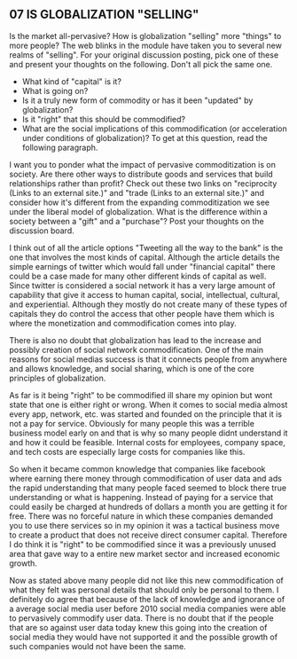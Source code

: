 ## 07 IS GLOBALIZATION "SELLING"

Is the market all-pervasive? How is globalization "selling" more "things" to more people? The web blinks in the module have taken you to several new realms of "selling". For your original discussion posting, pick one of these and present your thoughts on the following.  Don't all pick the same one.

- What kind of "capital" is it?
- What is going on?
- Is it a truly new form of commodity or has it been "updated" by globalization?
- Is it "right" that this should be commodified?
- What are the social implications of this commodification (or acceleration under conditions of globalization)? To get at this question, read the following paragraph.

I want you to ponder what the impact of pervasive commoditization is on society.  Are there other ways to distribute goods and services that build relationships rather than profit?  Check out these two links on "reciprocity (Links to an external site.)" and "trade (Links to an external site.)" and consider how it's different from the expanding commoditization we see under the liberal model of globalization.  What is the difference within a society between a "gift" and a "purchase"?  Post your thoughts on the discussion board.   

I think out of all the article options "Tweeting all the way to the bank" is the one that involves the most kinds of capital. Although the article details the simple earnings of twitter which would fall under "financial capital" there could be a case made for many other different kinds of capital as well. Since twitter is considered a social network it has a very large amount of capability that give it access to human capital, social, intellectual, cultural, and experiential.  Although they mostly do not create many of these types of capitals they do control the access that other people have them which is where the monetization and commodification comes into play. 

There is also no doubt that globalization has lead to the increase and possibly creation of social network commodification. One of the main reasons for social medias success is that it connects people from anywhere and allows knowledge, and social sharing, which is one of the core principles of globalization.  

As far is it being "right" to be commodified ill share my opinion but wont state that one is either right or wrong. When it comes to social media almost every app, network, etc. was started and founded on the principle that it is not a pay for service. Obviously for many people this was a terrible business model early on and that is why so many people didnt understand it and how it could be feasible. Internal costs for employees, company space, and tech costs are especially large costs for companies like this.  

So when it became common knowledge that companies like facebook where earning there money through commodification of user data and ads the rapid understanding that many people faced seemed to block there true understanding or what is happening. Instead of paying for a service that could easily be charged at hundreds of dollars a month you are getting it for free. There was no forceful nature in which these companies demanded you to use there services so in my opinion it was a tactical business move to create a product that does not receive direct consumer capital. Therefore I do think it is "right" to be commodified since it was a previously unused area that gave way to a entire new market sector and increased economic growth.  

Now as stated above many people did not like this new commodification of what they felt was personal details that should only be personal to them. I definitely do agree that because of the lack of knowledge and ignorance of a average social media user before 2010 social media companies were able to pervasively commodify user data. There is no doubt that if the people that are so against user data today knew this going into the creation of social media they would have not supported it and the possible growth of such companies would not have been the same. 
